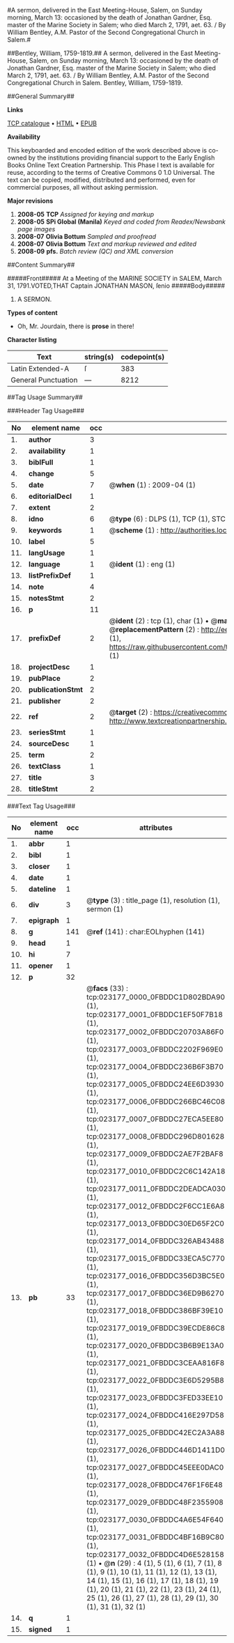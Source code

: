 #A sermon, delivered in the East Meeting-House, Salem, on Sunday morning, March 13: occasioned by the death of Jonathan Gardner, Esq. master of the Marine Society in Salem; who died March 2, 1791, aet. 63. / By William Bentley, A.M. Pastor of the Second Congregational Church in Salem.#

##Bentley, William, 1759-1819.##
A sermon, delivered in the East Meeting-House, Salem, on Sunday morning, March 13: occasioned by the death of Jonathan Gardner, Esq. master of the Marine Society in Salem; who died March 2, 1791, aet. 63. / By William Bentley, A.M. Pastor of the Second Congregational Church in Salem.
Bentley, William, 1759-1819.

##General Summary##

**Links**

[TCP catalogue](http://www.ota.ox.ac.uk/tcp/)  • 
[HTML](http://tei.it.ox.ac.uk/tcp/Texts-HTML/free/N17/N17886.html)  • 
[EPUB](http://tei.it.ox.ac.uk/tcp/Texts-EPUB/free/N17/N17886.epub)

**Availability**

This keyboarded and encoded edition of the
	       work described above is co-owned by the institutions
	       providing financial support to the Early English Books
	       Online Text Creation Partnership. This Phase I text is
	       available for reuse, according to the terms of Creative
	       Commons 0 1.0 Universal. The text can be copied,
	       modified, distributed and performed, even for
	       commercial purposes, all without asking permission.

**Major revisions**

1. __2008-05__ __TCP__ *Assigned for keying and markup*
1. __2008-05__ __SPi Global (Manila)__ *Keyed and coded from Readex/Newsbank page images*
1. __2008-07__ __Olivia Bottum__ *Sampled and proofread*
1. __2008-07__ __Olivia Bottum__ *Text and markup reviewed and edited*
1. __2008-09__ __pfs.__ *Batch review (QC) and XML conversion*

##Content Summary##

#####Front#####
At a Meeting of the MARINE SOCIETY in SALEM, March 31, 1791.VOTED,THAT Captain JONATHAN MASON, ſenio
#####Body#####

1. A SERMON.

**Types of content**

  * Oh, Mr. Jourdain, there is **prose** in there!

**Character listing**


|Text|string(s)|codepoint(s)|
|---|---|---|
|Latin Extended-A|ſ|383|
|General Punctuation|—|8212|

##Tag Usage Summary##

###Header Tag Usage###

|No|element name|occ|attributes|
|---|---|---|---|
|1.|__author__|3||
|2.|__availability__|1||
|3.|__biblFull__|1||
|4.|__change__|5||
|5.|__date__|7| @__when__ (1) : 2009-04 (1)|
|6.|__editorialDecl__|1||
|7.|__extent__|2||
|8.|__idno__|6| @__type__ (6) : DLPS (1), TCP (1), STC (1), NOTIS (1), IMAGE-SET (1), EVANS-CITATION (1)|
|9.|__keywords__|1| @__scheme__ (1) : http://authorities.loc.gov/ (1)|
|10.|__label__|5||
|11.|__langUsage__|1||
|12.|__language__|1| @__ident__ (1) : eng (1)|
|13.|__listPrefixDef__|1||
|14.|__note__|4||
|15.|__notesStmt__|2||
|16.|__p__|11||
|17.|__prefixDef__|2| @__ident__ (2) : tcp (1), char (1)  •  @__matchPattern__ (2) : ([0-9\-]+):([0-9IVX]+) (1), (.+) (1)  •  @__replacementPattern__ (2) : http://eebo.chadwyck.com/downloadtiff?vid=$1&page=$2 (1), https://raw.githubusercontent.com/textcreationpartnership/Texts/master/tcpchars.xml#$1 (1)|
|18.|__projectDesc__|1||
|19.|__pubPlace__|2||
|20.|__publicationStmt__|2||
|21.|__publisher__|2||
|22.|__ref__|2| @__target__ (2) : https://creativecommons.org/publicdomain/zero/1.0/ (1), http://www.textcreationpartnership.org/docs/. (1)|
|23.|__seriesStmt__|1||
|24.|__sourceDesc__|1||
|25.|__term__|2||
|26.|__textClass__|1||
|27.|__title__|3||
|28.|__titleStmt__|2||


###Text Tag Usage###

|No|element name|occ|attributes|
|---|---|---|---|
|1.|__abbr__|1||
|2.|__bibl__|1||
|3.|__closer__|1||
|4.|__date__|1||
|5.|__dateline__|1||
|6.|__div__|3| @__type__ (3) : title_page (1), resolution (1), sermon (1)|
|7.|__epigraph__|1||
|8.|__g__|141| @__ref__ (141) : char:EOLhyphen (141)|
|9.|__head__|1||
|10.|__hi__|7||
|11.|__opener__|1||
|12.|__p__|32||
|13.|__pb__|33| @__facs__ (33) : tcp:023177_0000_0FBDDC1D802BDA90 (1), tcp:023177_0001_0FBDDC1EF50F7B18 (1), tcp:023177_0002_0FBDDC20703A86F0 (1), tcp:023177_0003_0FBDDC2202F969E0 (1), tcp:023177_0004_0FBDDC236B6F3B70 (1), tcp:023177_0005_0FBDDC24EE6D3930 (1), tcp:023177_0006_0FBDDC266BC46C08 (1), tcp:023177_0007_0FBDDC27ECA5EE80 (1), tcp:023177_0008_0FBDDC296D801628 (1), tcp:023177_0009_0FBDDC2AE7F2BAF8 (1), tcp:023177_0010_0FBDDC2C6C142A18 (1), tcp:023177_0011_0FBDDC2DEADCA030 (1), tcp:023177_0012_0FBDDC2F6CC1E6A8 (1), tcp:023177_0013_0FBDDC30ED65F2C0 (1), tcp:023177_0014_0FBDDC326AB43488 (1), tcp:023177_0015_0FBDDC33ECA5C770 (1), tcp:023177_0016_0FBDDC356D3BC5E0 (1), tcp:023177_0017_0FBDDC36ED9B6270 (1), tcp:023177_0018_0FBDDC386BF39E10 (1), tcp:023177_0019_0FBDDC39ECDE86C8 (1), tcp:023177_0020_0FBDDC3B6B9E13A0 (1), tcp:023177_0021_0FBDDC3CEAA816F8 (1), tcp:023177_0022_0FBDDC3E6D5295B8 (1), tcp:023177_0023_0FBDDC3FED33EE10 (1), tcp:023177_0024_0FBDDC416E297D58 (1), tcp:023177_0025_0FBDDC42EC2A3A88 (1), tcp:023177_0026_0FBDDC446D1411D0 (1), tcp:023177_0027_0FBDDC45EEE0DAC0 (1), tcp:023177_0028_0FBDDC476F1F6E48 (1), tcp:023177_0029_0FBDDC48F2355908 (1), tcp:023177_0030_0FBDDC4A6E54F640 (1), tcp:023177_0031_0FBDDC4BF16B9C80 (1), tcp:023177_0032_0FBDDC4D6E528158 (1)  •  @__n__ (29) : 4 (1), 5 (1), 6 (1), 7 (1), 8 (1), 9 (1), 10 (1), 11 (1), 12 (1), 13 (1), 14 (1), 15 (1), 16 (1), 17 (1), 18 (1), 19 (1), 20 (1), 21 (1), 22 (1), 23 (1), 24 (1), 25 (1), 26 (1), 27 (1), 28 (1), 29 (1), 30 (1), 31 (1), 32 (1)|
|14.|__q__|1||
|15.|__signed__|1||
